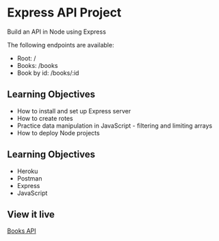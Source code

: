 # Express API Project

Build an API in Node using Express

The following endpoints are available:

- Root: /
- Books: /books
- Book by id: /books/:id

## Learning Objectives

- How to install and set up Express server
- How to create rotes
- Practice data manipulation in JavaScript - filtering and limiting arrays
- How to deploy Node projects

## Learning Objectives

- Heroku
- Postman
- Express
- JavaScript

## View it live

[Books API](https://therese-book-api.herokuapp.com/)
